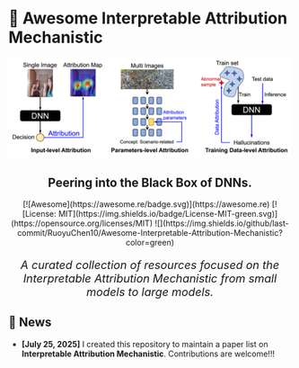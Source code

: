 # 🌟 Awesome Interpretable Attribution Mechanistic
<div align="center">
  <img src="images/LOGO.png" alt="Logo">
  <h2 align="center">Peering into the Black Box of DNNs.</h2>
[![Awesome](https://awesome.re/badge.svg)](https://awesome.re)
[![License: MIT](https://img.shields.io/badge/License-MIT-green.svg)](https://opensource.org/licenses/MIT)
![](https://img.shields.io/github/last-commit/RuoyuChen10/Awesome-Interpretable-Attribution-Mechanistic?color=green)  

</div>


<div align="center">
  <p style="font-size:20px;"><em>A curated collection of resources focused on the Interpretable Attribution Mechanistic from small models to large models.</em></p>
</div>

## 🔔 News

- **[July 25, 2025]** I created this repository to maintain a paper list on **Interpretable Attribution Mechanistic**. Contributions are welcome!!!
